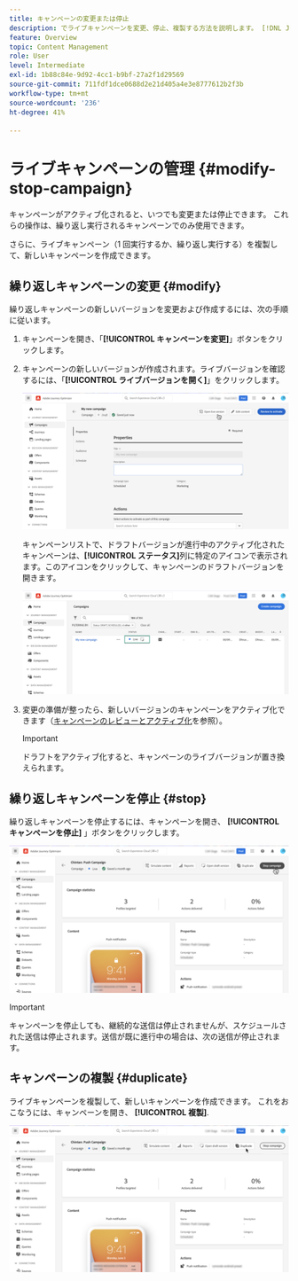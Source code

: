 ```yaml
---
title: キャンペーンの変更または停止
description: でライブキャンペーンを変更、停止、複製する方法を説明します。 [!DNL Journey Optimizer]
feature: Overview
topic: Content Management
role: User
level: Intermediate
exl-id: 1b88c84e-9d92-4cc1-b9bf-27a2f1d29569
source-git-commit: 711fdf1dce0688d2e21d405a4e3e8777612b2f3b
workflow-type: tm+mt
source-wordcount: '236'
ht-degree: 41%

---
```


# ライブキャンペーンの管理 {#modify-stop-campaign}

キャンペーンがアクティブ化されると、いつでも変更または停止できます。 これらの操作は、繰り返し実行されるキャンペーンでのみ使用できます。

さらに、ライブキャンペーン（1 回実行するか、繰り返し実行する）を複製して、新しいキャンペーンを作成できます。

## 繰り返しキャンペーンの変更 {#modify}

繰り返しキャンペーンの新しいバージョンを変更および作成するには、次の手順に従います。

1. キャンペーンを開き、「**[!UICONTROL キャンペーンを変更]**」ボタンをクリックします。

1. キャンペーンの新しいバージョンが作成されます。ライブバージョンを確認するには、「**[!UICONTROL ライブバージョンを開く]**」をクリックします。

   ![](assets/create-campaign-draft.png)

   キャンペーンリストで、ドラフトバージョンが進行中のアクティブ化されたキャンペーンは、**[!UICONTROL ステータス]**&#x200B;列に特定のアイコンで表示されます。このアイコンをクリックして、キャンペーンのドラフトバージョンを開きます。

   ![](assets/create-campaign-edit-list.png)

1. 変更の準備が整ったら、新しいバージョンのキャンペーンをアクティブ化できます（[キャンペーンのレビューとアクティブ化](create-campaign.md#review-activate)を参照）。

   >[!IMPORTANT]
   >
   >ドラフトをアクティブ化すると、キャンペーンのライブバージョンが置き換えられます。

## 繰り返しキャンペーンを停止 {#stop}

繰り返しキャンペーンを停止するには、キャンペーンを開き、 **[!UICONTROL キャンペーンを停止]** 」ボタンをクリックします。

![](assets/create-campaign-stop.png)

>[!IMPORTANT]
>
>キャンペーンを停止しても、継続的な送信は停止されませんが、スケジュールされた送信は停止されます。送信が既に進行中の場合は、次の送信が停止されます。

<!-- inbound campaign (inapp): can stop and resume -->

## キャンペーンの複製 {#duplicate}

ライブキャンペーンを複製して、新しいキャンペーンを作成できます。 これをおこなうには、キャンペーンを開き、 **[!UICONTROL 複製]**.

![](assets/create-campaign-duplicate.png)
